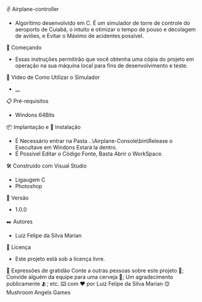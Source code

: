 ✌ Airplane-controller

* Algorítimo desenvolvido em C. É um simulador de torre de controle do aeroporto de Cuiabá, o intuito e otimizar o tempo de pouso e decolagem de aviões, e Evitar o Máximo de acidentes possível.

🚀 Começando
* Essas instruções permitirão que você obtenha uma cópia do projeto em operação na sua máquina local para fins de desenvolvimento e teste.

🎥 Vídeo de Como Utilizar o Simulador
* [...](https://www.youtube.com/watch?v=zrVJ_PpAnlE)

📋 Pré-requisitos
* Windons 64Bits

📦 Implantação e 🔧 Instalação
* É Necessário entrar na Pasta ..\Airplane-Console\bin\Release o Execultave em Windons Estará la dentro.
* É Possivel Editar o Código Fonte, Basta Abrir o WorkSpace.

🛠️ Construído com
Visual Studio
* Ligaugem C
* Photoshop

📌 Versão
* 1.0.0

✒️ Autores
* Luiz Felipe da Silva Marian

📄 Licença
* Este projeto está sob a licença livre.

🎁 Expressões de gratidão
Conte a outras pessoas sobre este projeto 📢;
Convide alguém da equipe para uma cerveja 🍺;
Um agradecimento publicamente 🫂;
etc.
⌨️ com ❤️ por Luiz Felipe da Silva Marian 😊
Mushroom Angels Games

